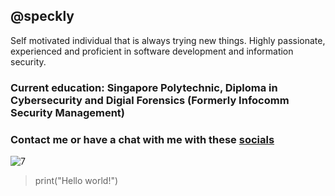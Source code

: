 ## @speckly

Self motivated individual that is always trying new things. Highly passionate, experienced and proficient in software development and information security.

### Current education: Singapore Polytechnic, Diploma in Cybersecurity and Digial Forensics (Formerly Infocomm Security Management)
### Contact me or have a chat with me with these [socials](https://linktr.ee/speckles)

![7](https://user-images.githubusercontent.com/60218942/203936735-cab0212d-691c-44f7-baa7-82466a95047a.png)
> print("Hello world!")
